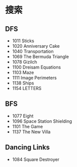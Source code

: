 # 搜索

## DFS

- 1011 Sticks
- 1020 Anniversary Cake
- 1040 Transportation
- 1069 The Bermuda Triangle
- 1078 Gizilch
- 1100 Dreisam Equations
- 1103 Maze
- 1111 Image Perimeters
- 1138 Ships
- 1154 LETTERS


## BFS

- 1077 Eight
- 1096 Space Station Shielding
- 1101 The Game
- 1137 The New Villa


## Dancing Links

- 1084 Square Destroyer
